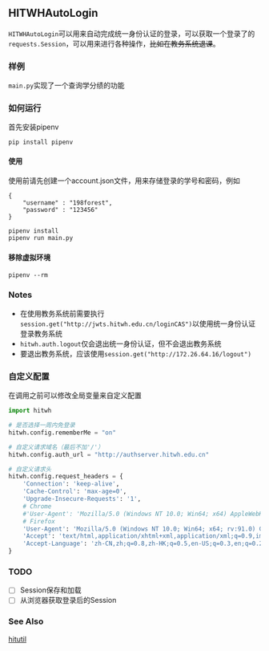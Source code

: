 ## HITWHAutoLogin

`HITWHAutoLogin`可以用来自动完成统一身份认证的登录，可以获取一个登录了的`requests.Session`，可以用来进行各种操作，~~比如在教务系统退课~~。

### 样例
`main.py`实现了一个查询学分绩的功能

### 如何运行

首先安装pipenv

```
pip install pipenv
```

#### 使用
使用前请先创建一个account.json文件，用来存储登录的学号和密码，例如
```
{
	"username" : "198forest",
	"password" : "123456"
}
```

```bash
pipenv install
pipenv run main.py
```
#### 移除虚拟环境

```
pipenv --rm
```

### Notes

- 在使用教务系统前需要执行`session.get("http://jwts.hitwh.edu.cn/loginCAS")`以使用统一身份认证登录教务系统
- `hitwh.auth.logout`仅会退出统一身份认证，但不会退出教务系统
- 要退出教务系统，应该使用`session.get("http://172.26.64.16/logout")`

### 自定义配置

在调用之前可以修改全局变量来自定义配置

```python
import hitwh

# 是否选择一周内免登录
hitwh.config.rememberMe = "on"

# 自定义请求域名（最后不加'/'）
hitwh.config.auth_url = "http://authserver.hitwh.edu.cn"

# 自定义请求头
hitwh.config.request_headers = {
    'Connection': 'keep-alive',
    'Cache-Control': 'max-age=0',
    'Upgrade-Insecure-Requests': '1',
    # Chrome
    #'User-Agent': 'Mozilla/5.0 (Windows NT 10.0; Win64; x64) AppleWebKit/537.36 (KHTML, like Gecko) Chrome/92.0.4515.159 Safari/537.36',
    # Firefox
    'User-Agent': 'Mozilla/5.0 (Windows NT 10.0; Win64; x64; rv:91.0) Gecko/20100101 Firefox/91.0',
    'Accept': 'text/html,application/xhtml+xml,application/xml;q=0.9,image/avif,image/webp,image/apng,*/*;q=0.8,application/signed-exchange;v=b3;q=0.9',
    'Accept-Language': 'zh-CN,zh;q=0.8,zh-HK;q=0.5,en-US;q=0.3,en;q=0.2'
}
```

### TODO

- [ ] Session保存和加载
- [ ] 从浏览器获取登录后的Session

### See Also
[hitutil](https://github.com/billchenchina/hitutil)

